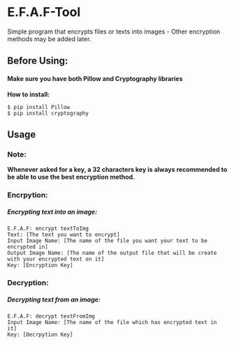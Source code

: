 # E.F.A.F-Tool
Simple program that encrypts files or texts into images - Other encryption methods may be added later.

## Before Using:
#### Make sure you have both Pillow and Cryptography libraries
**How to install:**
```
$ pip install Pillow
$ pip install cryptography
```
## Usage
### Note:
**Whenever asked for a key, a 32 characters key is always recommended to be able to use the best encryption method.**
###  Encrpytion:

##### Encrypting text into an image:
```
E.F.A.F: encrypt textToImg
Text: [The text you want to encrypt]
Input Image Name: [The name of the file you want your text to be encrypted in]
Output Image Name: [The name of the output file that will be create with your encrypted text on it]
Key: [Encryption Key]
```

### Decryption: 

##### Decrypting text from an image:

```
E.F.A.F: decrypt textFromImg
Input Image Name: [The name of the file which has encrypted text in it]
Key: [Decrpytion Key]
```
